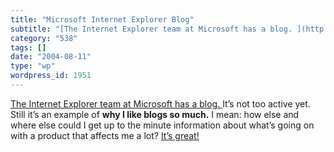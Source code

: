 ```yaml
---
title: "Microsoft Internet Explorer Blog"
subtitle: "[The Internet Explorer team at Microsoft has a blog. ](http://blogs.msdn.com/ie/archive/2004/08/10/2..."
category: "538"
tags: []
date: "2004-08-11"
type: "wp"
wordpress_id: 1951
---
```

[The Internet Explorer team at Microsoft has a blog. ](http://blogs.msdn.com/ie/archive/2004/08/10/212008.aspx)It’s not too active yet. Still it’s an example of **why I like blogs so much.** 
I mean: how else and where else could I get up to the minute information about what’s going on with a product that affects me a lot? [It’s great!](http://blogs.msdn.com/ie/archive/2004/08/10/212008.aspx)